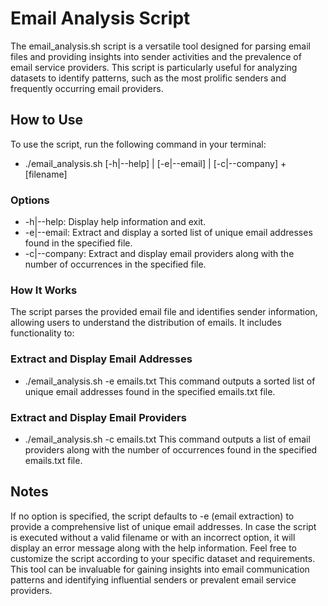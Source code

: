 # Email Analysis Script
The email_analysis.sh script is a versatile tool designed for parsing email files and providing insights into sender activities and the prevalence of email service providers. 
This script is particularly useful for analyzing datasets to identify patterns, such as the most prolific senders and frequently occurring email providers.

## How to Use
To use the script, run the following command in your terminal:

- ./email_analysis.sh [-h|--help] | [-e|--email] | [-c|--company] + [filename]

### Options
- -h|--help: Display help information and exit.
- -e|--email: Extract and display a sorted list of unique email addresses found in the specified file.
- -c|--company: Extract and display email providers along with the number of occurrences in the specified file.
  
### How It Works
The script parses the provided email file and identifies sender information, allowing users to understand the distribution of emails. It includes functionality to:

### Extract and Display Email Addresses
- ./email_analysis.sh -e emails.txt
This command outputs a sorted list of unique email addresses found in the specified emails.txt file.

### Extract and Display Email Providers
- ./email_analysis.sh -c emails.txt
This command outputs a list of email providers along with the number of occurrences found in the specified emails.txt file.

## Notes
If no option is specified, the script defaults to -e (email extraction) to provide a comprehensive list of unique email addresses.
In case the script is executed without a valid filename or with an incorrect option, it will display an error message along with the help information.
Feel free to customize the script according to your specific dataset and requirements. 
This tool can be invaluable for gaining insights into email communication patterns and identifying influential senders or prevalent email service providers.
